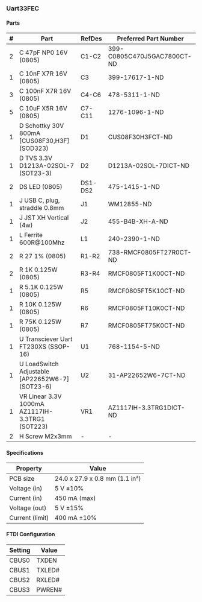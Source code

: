 ### Uart33FEC

#### Parts

|  # | Part                                              | RefDes  | Preferred Part Number       |
|---:|---------------------------------------------------|---------|-----------------------------|
|  2 | C 47pF NP0 16V (0805)                             | C1-C2   | 399-C0805C470J5GAC7800CT-ND |
|  1 | C 10nF X7R 16V (0805)                             | C3      | 399-17617-1-ND              |
|  3 | C 100nF X7R 16V (0805)                            | C4-C6   | 478-5311-1-ND               |
|  5 | C 10uF X5R 16V (0805)                             | C7-C11  | 1276-1096-1-ND              |
|  1 | D Schottky 30V 800mA [CUS08F30,H3F] (SOD323)      | D1      | CUS08F30H3FCT-ND            |
|  1 | D TVS 3.3V D1213A-02SOL-7 (SOT23-3)               | D2      | D1213A-02SOL-7DICT-ND       |
|  2 | DS LED (0805)                                     | DS1-DS2 | 475-1415-1-ND               |
|  1 | J USB C, plug, straddle 0.8mm                     | J1      | WM12855-ND                  |
|  1 | J JST XH Vertical (4w)                            | J2      | 455-B4B-XH-A-ND             |
|  1 | L Ferrite 600R@100Mhz                             | L1      | 240-2390-1-ND               |
|  2 | R 27 1% (0805)                                    | R1-R2   | 738-RMCF0805FT27R0CT-ND     |
|  2 | R 1K 0.125W (0805)                                | R3-R4   | RMCF0805FT1K00CT-ND         |
|  1 | R 5.1K 0.125W (0805)                              | R5      | RMCF0805FT5K10CT-ND         |
|  1 | R 10K 0.125W (0805)                               | R6      | RMCF0805FT10K0CT-ND         |
|  1 | R 75K 0.125W (0805)                               | R7      | RMCF0805FT75K0CT-ND         |
|  1 | U Transciever Uart FT230XS (SSOP-16)              | U1      | 768-1154-5-ND               |
|  1 | U LoadSwitch Adjustable [AP22652W6-7] (SOT23-6)   | U2      | 31-AP22652W6-7CT-ND         |
|  1 | VR Linear 3.3V 1000mA AZ1117IH-3.3TRG1 (SOT223)   | VR1     | AZ1117IH-3.3TRG1DICT-ND     |
|  2 | H Screw M2x3mm                                    | -       | -                           |


#### Specifications

| Property        | Value                          |
|-----------------|--------------------------------|
| PCB size        | 24.0 x 27.9 x 0.8 mm (1.1 in²) |
| Voltage (in)    | 5 V ±10%                       |
| Current (in)    | 450 mA (max)                   |
| Voltage (out)   | 5 V ±15%                       |
| Current (limit) | 400 mA ±10%                    |


#### FTDI Configuration

| Setting | Value  |
|---------|--------|
| CBUS0   | TXDEN  |
| CBUS1   | TXLED# |
| CBUS2   | RXLED# |
| CBUS3   | PWREN# |
